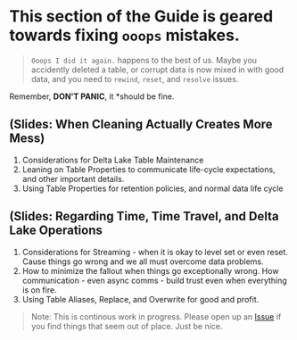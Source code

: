 # This section of the Guide is geared towards fixing `ooops` mistakes.
> `Ooops I did it again.` happens to the best of us. Maybe you accidently deleted a table, or corrupt data is now mixed in with good data, and you need to `rewind`, `reset`, and `resolve` issues.

Remember, **DON'T PANIC**, it *should be fine.

## (Slides: When Cleaning Actually Creates More Mess)
1. Considerations for Delta Lake Table Maintenance
2. Leaning on Table Properties to communicate life-cycle expectations, and other important details.
3. Using Table Properties for retention policies, and normal data life cycle

## (Slides: Regarding Time, Time Travel, and Delta Lake Operations
1. Considerations for Streaming - when it is okay to level set or even reset. Cause things go wrong and we all must overcome data problems.
2. How to minimize the fallout when things go exceptionally wrong. How communication - even async comms - build trust even when everything is on fire.
3. Using Table Aliases, Replace, and Overwrite for good and profit.

> Note: This is continous work in progress. Please open up an [Issue](https://github.com/newfront/hitchhikers_guide_to_deltalake_streaming/issues) if you find things that seem out of place. Just be nice.
